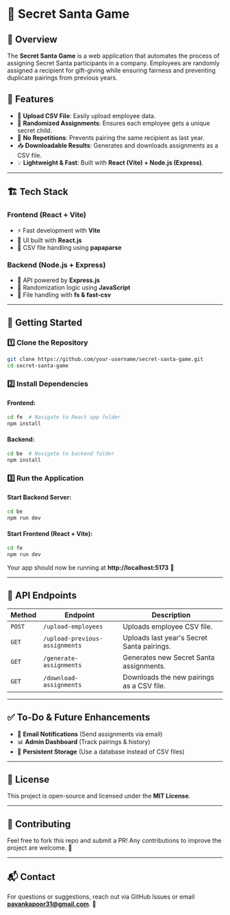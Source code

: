 # 🎅 Secret Santa Game

## 📝 Overview
The **Secret Santa Game** is a web application that automates the process of assigning Secret Santa participants in a company. Employees are randomly assigned a recipient for gift-giving while ensuring fairness and preventing duplicate pairings from previous years.

## 📌 Features
- 📂 **Upload CSV File**: Easily upload employee data.
- 🔄 **Randomized Assignments**: Ensures each employee gets a unique secret child.
- 🚫 **No Repetitions**: Prevents pairing the same recipient as last year.
- 📥 **Downloadable Results**: Generates and downloads assignments as a CSV file.
- 💡 **Lightweight & Fast**: Built with **React (Vite) + Node.js (Express)**.

---

## 🏗 Tech Stack
### **Frontend (React + Vite)**
- ⚡ Fast development with **Vite**
- 🎨 UI built with **React.js**
- 📁 CSV file handling using **papaparse**

### **Backend (Node.js + Express)**
- 🚀 API powered by **Express.js**
- 🔀 Randomization logic using **JavaScript**
- 📁 File handling with **fs & fast-csv**

---

## 🚀 Getting Started

### 1️⃣ Clone the Repository
```sh
git clone https://github.com/your-username/secret-santa-game.git
cd secret-santa-game
```

### 2️⃣ Install Dependencies
#### Frontend:
```sh
cd fe  # Navigate to React app folder
npm install 
```

#### Backend:
```sh
cd be  # Navigate to backend folder
npm install
```

### 3️⃣ Run the Application
#### Start Backend Server:
```sh
cd be
npm run dev
```

#### Start Frontend (React + Vite):
```sh
cd fe
npm run dev
```

Your app should now be running at **http://localhost:5173** 🚀

---

## 🔗 API Endpoints
| Method | Endpoint | Description |
|--------|------------|--------------------------------|
| `POST` | `/upload-employees` | Uploads employee CSV file.|
| `GET`  | `/upload-previous-assignments` | Uploads last year's Secret Santa pairings. |
| `GET`  | `/generate-assignments` | Generates new Secret Santa assignments. |
| `GET`  | `/download-assignments` | Downloads the new pairings as a CSV file. |

---


## ✅ To-Do & Future Enhancements
- 📧 **Email Notifications** (Send assignments via email)
- 📊 **Admin Dashboard** (Track pairings & history)
- 🔄 **Persistent Storage** (Use a database instead of CSV files)

---

## 📜 License
This project is open-source and licensed under the **MIT License**.

---

## 🎁 Contributing
Feel free to fork this repo and submit a PR! Any contributions to improve the project are welcome. 🚀

---

## 📬 Contact
For questions or suggestions, reach out via GitHub Issues or email **pavankapoor31@gmail.com**. 🚀

